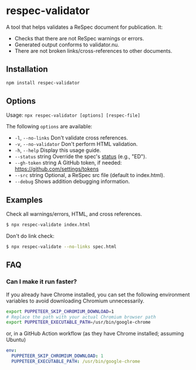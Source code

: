 # respec-validator
A tool that helps validates a ReSpec document for publication. It:

 * Checks that there are not ReSpec warnings or errors.
 * Generated output conforms to validator.nu.
 * There are not broken links/cross-references to other documents.

## Installation

```Bash
npm install respec-validator
```

## Options

Usage: `npx respec-validator [options] [respec-file]`

The following `options` are available:

  * `-l`, `--no-links`        Don't validate cross references.
  * `-v`, `--no-validator`    Don't perform HTML validation.
  * `-h`, `--help`            Display this usage guide.
  * `--status` string       Override the spec's [status](https://github.com/w3c/respec/wiki/specStatus) (e.g., "ED").
  * `--gh-token` string     A GitHub token, if needed: https://github.com/settings/tokens
  * `--src` string          Optional, a ReSpec src file (default to index.html).
  * `--debug`               Shows addition debugging information.

## Examples

Check all warnings/errors, HTML, and cross references.

```Bash
$ npx respec-validate index.html
```

Don't do link check:

```Bash
$ npx respec-validate --no-links spec.html
```

## FAQ

### Can I make it run faster?

If you already have Chrome installed, you can set the following environment variables to avoid downloading Chromium unnecessarily.

``` bash
export PUPPETEER_SKIP_CHROMIUM_DOWNLOAD=1
# Replace the path with your actual Chromium browser path
export PUPPETEER_EXECUTABLE_PATH=/usr/bin/google-chrome
```

or, in a GitHub Action workflow (as they have Chrome installed; assuming Ubuntu)
``` yaml
env:
  PUPPETEER_SKIP_CHROMIUM_DOWNLOAD: 1
  PUPPETEER_EXECUTABLE_PATH: /usr/bin/google-chrome
```
